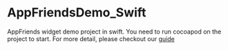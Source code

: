 # AppFriendsDemo_Swift
AppFriends widget demo project in swift.
You need to run cocoapod on the project to start. For more detail, please checkout our [guide](http://www.appfriends.me/documents/ios/)
